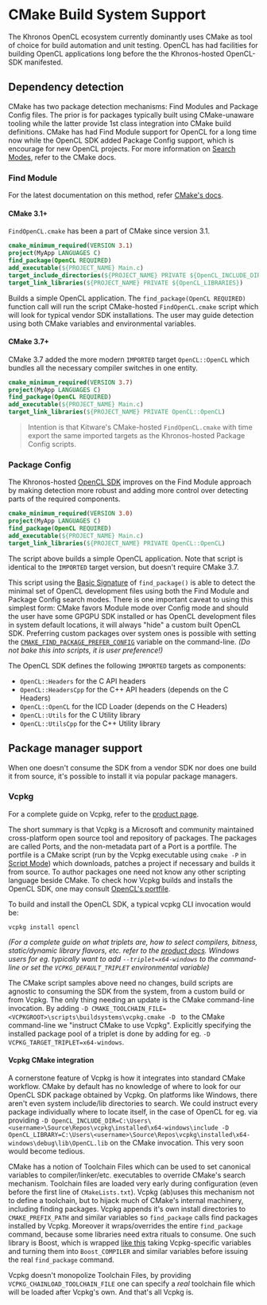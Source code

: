 # CMake Build System Support

The Khronos OpenCL ecosystem currently dominantly uses CMake as tool of choice for build automation and unit testing. OpenCL has had facilities for building OpenCL applications long before the the Khronos-hosted OpenCL-SDK manifested.

## Dependency detection

CMake has two package detection mechanisms: Find Modules and Package Config files. The prior is for packages typically built using CMake-unaware tooling while the latter provide 1st class integration into CMake build definitions. CMake has had Find Module support for OpenCL for a long time now while the OpenCL SDK added Package Config support, which is encourage for new OpenCL projects. For more information on [Search Modes](https://cmake.org/cmake/help/latest/command/find_package.html#search-modes), refer to the CMake docs.

### Find Module

For the latest documentation on this method, refer [CMake's docs](https://cmake.org/cmake/help/latest/module/FindOpenCL.html).

#### CMake 3.1+

`FindOpenCL.cmake` has been a part of CMake since version 3.1.

```cmake
cmake_minimum_required(VERSION 3.1)
project(MyApp LANGUAGES C)
find_package(OpenCL REQUIRED)
add_executable(${PROJECT_NAME} Main.c)
target_include_directories(${PROJECT_NAME} PRIVATE ${OpenCL_INCLUDE_DIRS})
target_link_libraries(${PROJECT_NAME} PRIVATE ${OpenCL_LIBRARIES})
```

Builds a simple OpenCL application. The `find_package(OpenCL REQUIRED)` function call will run the script CMake-hosted `FindOpenCL.cmake` script which will look for typical vendor SDK installations. The user may guide detection using both CMake variables and environmental variables.

#### CMake 3.7+

CMake 3.7 added the more modern `IMPORTED` target `OpenCL::OpenCL` which bundles all the necessary compiler switches in one entity.

```cmake
cmake_minimum_required(VERSION 3.7)
project(MyApp LANGUAGES C)
find_package(OpenCL REQUIRED)
add_executable(${PROJECT_NAME} Main.c)
target_link_libraries(${PROJECT_NAME} PRIVATE OpenCL::OpenCL)
```

> Intention is that Kitware's CMake-hosted `FindOpenCL.cmake` with time export the same imported targets as the Khronos-hosted Package Config scripts.

### Package Config

The Khronos-hosted [OpenCL SDK](https://github.com/KhronosGroup/OpenCL-SDK) improves on the Find Module approach by making detection more robust and adding more control over detecting parts of the required components.

```cmake
cmake_minimum_required(VERSION 3.0)
project(MyApp LANGUAGES C)
find_package(OpenCL REQUIRED)
add_executable(${PROJECT_NAME} Main.c)
target_link_libraries(${PROJECT_NAME} PRIVATE OpenCL::OpenCL)
```

The script above builds a simple OpenCL application. Note that script is identical to the `IMPORTED` target version, but doesn't require CMake 3.7.

This script using the [Basic Signature](https://cmake.org/cmake/help/latest/command/find_package.html#basic-signature) of `find_package()` is able to detect the minimal set of OpenCL development files using both the Find Module and Package Config search modes. There is one important caveat to using this simplest form: CMake favors Module mode over Config mode and should the user have some GPGPU SDK installed or has OpenCL development files in system default locations, it will always "hide" a custom built OpenCL SDK. Preferring custom packages over system ones is possible with setting the [`CMAKE_FIND_PACKAGE_PREFER_CONFIG`](https://cmake.org/cmake/help/latest/variable/CMAKE_FIND_PACKAGE_PREFER_CONFIG.html) variable on the command-line. _(Do not bake this into scripts, it is user preference!)_

The OpenCL SDK defines the following `IMPORTED` targets as components:

- `OpenCL::Headers` for the C API headers
- `OpenCL::HeadersCpp` for the C++ API headers (depends on the C Headers)
- `OpenCL::OpenCL` for the ICD Loader (depends on the C Headers)
- `OpenCL::Utils` for the C Utility library
- `OpenCL::UtilsCpp` for the C++ Utility library

## Package manager support

When one doesn't consume the SDK from a vendor SDK nor does one build it from source, it's possible to install it via popular package managers.

### Vcpkg

For a complete guide on Vcpkg, refer to the [product page](https://vcpkg.io/en/index.html).

The short summary is that Vcpkg is a Microsoft and community maintained cross-platform open source tool and repository of packages. The packages are called Ports, and the non-metadata part of a Port is a portfile. The portfile is a CMake script (run by the Vcpkg executable using `cmake -P` in [Script Mode](https://cmake.org/cmake/help/latest/manual/cmake.1.html#run-a-script)) which downloads, patches a project if necessary and builds it from source. To author packages one need not know any other scripting language beside CMake. To check how Vcpkg builds and installs the OpenCL SDK, one may consult [OpenCL's portfile](https://github.com/microsoft/vcpkg/blob/master/ports/opencl/portfile.cmake).

To build and install the OpenCL SDK, a typical vcpkg CLI invocation would be:

```
vcpkg install opencl
```

_(For a complete guide on what triplets are, how to select compilers, bitness, static/dynamic library flavors, etc. refer to the [product docs](https://vcpkg.io/en/docs/README.html). Windows users for eg. typically want to add `--triplet=x64-windows` to the command-line or set the `VCPKG_DEFAULT_TRIPLET` environmental variable)_

The CMake script samples above need no changes, build scripts are agnostic to consuming the SDK from the system, from a custom build or from Vcpkg. The only thing needing an update is the CMake command-line invocation. By adding `-D CMAKE_TOOLCHAIN_FILE=<VCPKGROOT>\scripts\buildsystems\vcpkg.cmake -D ` to the CMake command-line we "instruct CMake to use Vcpkg". Explicitly specifying the installed package pool of a triplet is done by adding for eg. `-D VCPKG_TARGET_TRIPLET=x64-windows`.

#### Vcpkg CMake integration

A cornerstone feature of Vcpkg is how it integrates into standard CMake workflow. CMake by default has no knowledge of where to look for our OpenCL SDK package obtained by Vcpkg. On platforms like Windows, there aren't even system include/lib directories to search. We could instruct every package individually where to locate itself, in the case of OpenCL for eg. via providing `-D OpenCL_INCLUDE_DIR=C:\Users\<username>\Source\Repos\vcpkg\installed\x64-windows\include -D OpenCL_LIBRARY=C:\Users\<username>\Source\Repos\vcpkg\installed\x64-windows\debug\lib\OpenCL.lib` on the CMake invocation. This very soon would become tedious.

CMake has a notion of Toolchain Files which can be used to set canonical variables to compiler/linker/etc. executables to override CMake's search mechanism. Toolchain files are loaded very early during configuration (even before the first line of `CMakeLists.txt`). Vcpkg (ab)uses this mechanism not to define a toolchain, but to hijack much of CMake's internal machinery, including finding packages. Vcpkg appends it's own install directories to `CMAKE_PREFIX_PATH` and similar variables so `find_package` calls find packages installed by Vcpkg. Moreover it wraps/overrides the entire `find_package` command, because some libraries need extra rituals to consume. One such library is Boost, which is wrapped [like this](https://github.com/microsoft/vcpkg/blob/193880f0a8d9738a62142dd49aab19069b1ff8d6/scripts/buildsystems/vcpkg.cmake#L743-L756) taking Vcpkg-specific variables and turning them into `Boost_COMPILER` and similar variables before issuing the real `find_package` command.

Vcpkg doesn't monopolize Toolchain Files, by providing `VCPKG_CHAINLOAD_TOOLCHAIN_FILE` one can specify a _real_ toolchain file which will be loaded after Vcpkg's own. And that's all Vcpkg is.
